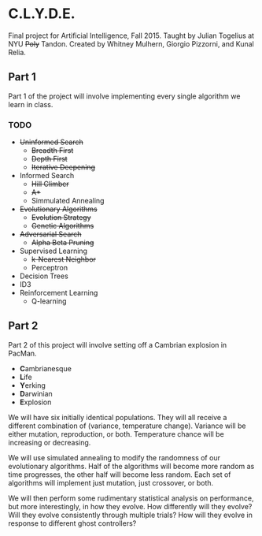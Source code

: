 # C.L.Y.D.E.

Final project for Artificial Intelligence, Fall 2015. Taught by Julian
Togelius at NYU ~~Poly~~ Tandon. Created by Whitney Mulhern, Giorgio Pizzorni, and Kunal Relia.

## Part 1
Part 1 of the project will involve implementing every single algorithm
we learn in class.

### TODO
* ~~Uninformed Search~~
  * ~~Breadth First~~
  * ~~Depth First~~
  * ~~Iterative Deepening~~
* Informed Search
  * ~~Hill Climber~~
  * ~~A*~~
  * Simmulated Annealing
* ~~Evolutionary Algorithms~~
  * ~~Evolution Strategy~~
  * ~~Genetic Algorithms~~
* ~~Adversarial Search~~
  * ~~Alpha Beta Pruning~~
* Supervised Learning
  * ~~k-Nearest Neighbor~~
  * Perceptron
* Decision Trees
 * ID3
* Reinforcement Learning
  * Q-learning

## Part 2
Part 2 of this project will involve setting off a Cambrian explosion in PacMan.

* **C**ambrianesque
* **L**ife
* **Y**erking
* **D**arwinian
* **E**xplosion

We will have six initially identical populations. They will all receive a different combination of (variance, temperature change). Variance will be either mutation, reproduction, or both. Temperature chance will be increasing or decreasing.

We will use simulated annealing to modify the randomness of our evolutionary algorithms. Half of the algorithms will become more random as time progresses, the other half will become less random. Each set of algorithms will implement just mutation, just crossover, or both.

We will then perform some rudimentary statistical analysis on performance, but more interestingly, in how they evolve. How differently will they evolve? Will they evolve consistently through multiple trials? How will they evolve in response to different ghost controllers?
  

